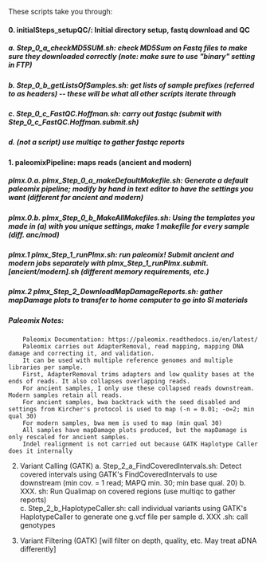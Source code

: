 These scripts take you through:

#### 0. initialSteps_setupQC/: Initial directory setup, fastq download and QC

   ##### a. Step_0_a_checkMD5SUM.sh: check MD5Sum on Fastq files to make sure they downloaded correctly (note: make sure to use "binary" setting in FTP)

   ##### b. Step_0_b_getListsOfSamples.sh: get lists of sample prefixes (referred to as headers) -- these will be what all other scripts iterate through

   ##### c. Step_0_c_FastQC.Hoffman.sh: carry out fastqc (submit with Step_0_c_FastQC.Hoffman.submit.sh)

   ##### d. (not a script) use multiqc to gather fastqc reports

#### 1. paleomixPipeline: maps reads (ancient and modern)

  ##### plmx.0.a. plmx_Step_0_a_makeDefaultMakefile.sh: Generate a default paleomix pipeline; modify by hand in text editor to have the settings you want (different for ancient and modern)

  ##### plmx.0.b. plmx_Step_0_b_MakeAllMakefiles.sh: Using the templates you made in (a) with you unique settings, make 1 makefile for every sample (diff. anc/mod)

  ##### plmx.1 plmx_Step_1_runPlmx.sh: run paleomix! Submit ancient and modern jobs separately with plmx_Step_1_runPlmx.submit.[ancient/modern].sh (different memory requirements, etc.)

  ##### plmx.2 plmx_Step_2_DownloadMapDamageReports.sh: gather mapDamage plots to transfer to home computer to go into SI materials

  ##### Paleomix Notes: 
		Paleomix Documentation: https://paleomix.readthedocs.io/en/latest/
		Paleomix carries out AdapterRemoval, read mapping, mapping DNA damage and correcting it, and validation.
		It can be used with multiple reference genomes and multiple libraries per sample.
		First, AdapterRemoval trims adapters and low quality bases at the ends of reads. It also collapses overlapping reads.
		For ancient samples, I only use these collapsed reads downstream. Modern samples retain all reads.
		For ancient samples, bwa backtrack with the seed disabled and settings from Kircher's protocol is used to map (-n = 0.01; -o=2; min qual 30)
		For modern samples, bwa mem is used to map (min qual 30)
		All samples have mapDamage plots produced, but the mapDamage is only rescaled for ancient samples.
		Indel realignment is not carried out because GATK Haplotype Caller does it internally

2. Variant Calling (GATK)
  a. Step_2_a_FindCoveredIntervals.sh: Detect covered intervals using GATK's FindCoveredIntervals to use downstream (min cov. = 1 read; MAPQ min. 30; min base qual. 20)
  b. XXX. sh: Run Qualimap on covered regions (use multiqc to gather reports)  
  c. Step_2_b_HaplotypeCaller.sh: call individual variants using GATK's HaplotypeCaller to generate one g.vcf file per sample
  d. XXX .sh: call genotypes

3. Variant Filtering (GATK)
[will filter on depth, quality, etc. May treat aDNA differently]
